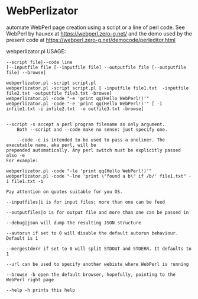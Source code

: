 # WebPerlizator
automate WebPerl page creation using a script or a line of perl code.
See WebPerl by hauxex at https://webperl.zero-g.net/
and the demo used by the present code at https://webperl.zero-g.net/democode/perleditor.html

webperlizator.pl USAGE:

    --script file|--code line 
	[--inputfile file [--inputfile file] --outputfile file [--outputfile file] --browse]
	
    webperlizator.pl -script script.pl 
    webperlizator.pl -script script.pl [ -inputfile file1.txt  -inputfile file2.txt -outputfile file3.txt -browse]
    webperlizator.pl -code "-e 'print qq(Hello WebPerl!)'"
    webperlizator.pl -code "-e 'print qq(Hello WebPerl!)'" [ -i infile1.txt -i infile2.txt  -o outfile3.txt -browse]    

	
	--script -s accept a perl program filename as only argument. 
        Both --script and --code make no sense: just specify one.
	
        --code -c is intended to be used to pass a oneliner. The executable name, aka perl, will be
	prepended automatically. Any perl switch must be explicitly passed also -e
	For example: 
	
	webperlizator.pl -code "-le 'print qq(Hello WebPerl!)'"
	webperlizator.pl -code "-lne 'print \"found a b\" if /b/' file1.txt" -i file1.txt -b
	
	Pay attention on quotes suitable for you OS.
	
	--inputfiles|i is for input files; more than one can be feed
	
	--outputfiles|o is for output file and more than one can be passed in
	
	--debug|json will dump the resulting JSON structure
	
	--autorun if set to 0 will disable the default autorun behaviour. Default is 1
	
	--mergestderr if set to 0 will split STDOUT and STDERR. It defaults to 1
	
	--url can be used to specify another webiste where WebPerl is running
	
	--browse -b open the default browser, hopefully, pointing to the WebPerl right page
	
	--help -h prints this help
